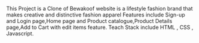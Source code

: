 This Project is a Clone of Bewakoof website is a lifestyle fashion brand that makes
creative and distinctive fashion apparel Features include Sign-up and Login page,Home page and Product catalogue,Product Details page,Add to Cart with edit items feature.
Teach Stack include HTML , CSS , Javascript.

